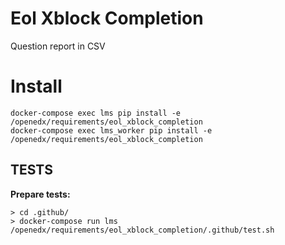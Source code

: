 # Eol Xblock Completion

Question report in CSV

# Install

    docker-compose exec lms pip install -e /openedx/requirements/eol_xblock_completion
    docker-compose exec lms_worker pip install -e /openedx/requirements/eol_xblock_completion

## TESTS
**Prepare tests:**

    > cd .github/
    > docker-compose run lms /openedx/requirements/eol_xblock_completion/.github/test.sh
